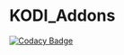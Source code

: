 # KODI_Addons

[![Codacy Badge](https://api.codacy.com/project/badge/Grade/efcc007bd689449f8cf89569ac6a311b)](https://www.codacy.com/app/Lunatixz/KODI_Addons?utm_source=github.com&amp;utm_medium=referral&amp;utm_content=Lunatixz/KODI_Addons&amp;utm_campaign=Badge_Grade)